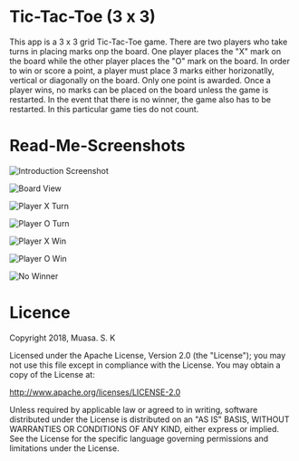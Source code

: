 # Tic-Tac-Toe (3 x 3)

This app is a 3 x 3 grid Tic-Tac-Toe game. There are two players who take turns in placing marks onp the board. One player places the "X" mark on the board while the other player places the "O" mark on the board. In order to win or score a point, a player must place 3 marks either horizonatlly, vertical or diagonally on the board. Only one point is awarded. Once a player wins, no marks can be placed on the board unless the game is restarted. In the event that there is no winner, the game also has to be restarted. In this particular game ties do not count. 

# Read-Me-Screenshots

![](https://github.com/Muasa/Tic-Tac-Toe/blob/master/Introduction%20Screenshot.png "Introduction Screenshot")

![](https://github.com/Muasa/Tic-Tac-Toe/blob/master/Board%20View.png "Board View" )

![](https://github.com/Muasa/Tic-Tac-Toe/blob/master/Player%20X%20Turn%20Screenshot.png "Player X Turn")

![](https://github.com/Muasa/Tic-Tac-Toe/blob/master/Player%20O%20Turn%20Screenshot.png "Player O Turn")

![](https://github.com/Muasa/Tic-Tac-Toe/blob/master/Player%20X%20Win%20Screenshot.png "Player X Win")

![](https://github.com/Muasa/Tic-Tac-Toe/blob/master/Player%20O%20Win%20Screenshot.png "Player O Win")

![](https://github.com/Muasa/Tic-Tac-Toe/blob/master/No%20Winner.png "No Winner")


# Licence

Copyright 2018, Muasa. S. K
 
Licensed under the Apache License, Version 2.0 (the "License");
you may not use this file except in compliance with the License.
You may obtain a copy of the License at:

http://www.apache.org/licenses/LICENSE-2.0

Unless required by applicable law or agreed to in writing, software 
distributed under the License is distributed on an "AS IS" BASIS,
WITHOUT WARRANTIES OR CONDITIONS OF ANY KIND, either express or implied.
See the License for the specific language governing permissions and
limitations under the License.
